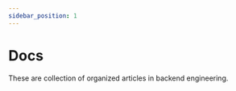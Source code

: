 ```yaml
---
sidebar_position: 1
---
```


# Docs
These are collection of organized articles in backend engineering.
